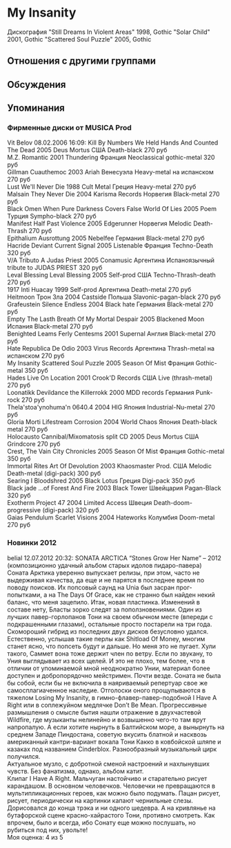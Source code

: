# My Insanity

Дискография
"Still Dreams In Violent Areas" 1998, Gothic
"Solar Child" 2001, Gothic
"Scattered Soul Puzzle" 2005, Gothic

## Отношения с другими группами


## Обсуждения


## Упоминания

### Фирменные диски от MUSICA Prod

Vit Belov 08.02.2006 16:09:
Kill By Numbers	We Held Hands And Counted The Dead	2005	Deus Mortus	США	Death-black	270 руб<BR>M.Z.	Romantic	2001	Thundering	Франция	Neoclassical gothic-metal	320 руб<BR>Gillman	Cuauthemoc	2003	Ariah	Венесуэла	Heavy-metal на испанском	270 руб<BR>Lust	We'll Never Die	1988	Cult Metal	Греция	Heavy-metal	270 руб<BR>Malsain	They Never Die	2004	Karisma Records	Норвегия	Black-metal	270 руб<BR>Black Omen	When Pure Darkness Covers False World Of Lies	2005	Poem	Турция	Sympho-black	270 руб<BR>Manifest	Half Past Violence	2005	Edgerunner	Норвегия	Melodic Death-Thrash	270 руб<BR>Epithalium	Ausrottung	2005	Nebelfee 	Германия	Black-metal	270 руб<BR>Hacride	Deviant Current Signal	2005	Listenable	Франция	Techno-Death	320 руб<BR>V/A	Tributo A Judas Priest	2005	Conamusic	Аргентина	Испаноязычный tribute to JUDAS PRIEST	320 руб<BR>Leval Blessing	Leval Blessing	2005	Self-prod	США	Techno-Thrash-death	270 руб<BR>1917	Inti Huacay	1999	Self-prod	Аргентина	Death-metal	270 руб<BR>Heitmoon	Трон Зла	2004	Castside	Польша	Slavonic-pagan-black	270 руб<BR>Grafeustein	Silence Endless	2004	Black hate	Германия	Black-metal	270 руб<BR>Empty	The Lasth Breath Of My Mortal Despair	2005	Blackened Moon	Испания	Black-metal	270 руб<BR>Benighted Leams	Ferly Centesms	2001	Supernal	Англия	Black-metal	270 руб<BR>Hate  	Republica De Odio	2003	Virus Records	Аргентина	Thrash-metal на испанском	270 руб<BR>My Insanity	Scattered Soul Puzzle	2005	Season Of Mist	Франция	Gothic-metal	350 руб<BR>Hades	Live On Location	2001	Crook'D Records	США	Live (thrash-metal)	270 руб<BR>Loonatikk	Devildance the Killerrokk	2000	MDD records	Германия	Punk-rock	270 руб<BR>Thela'stoa'ynohuma'n	0640.4	2004	HIG	Япония	Industrial-Nu-metal	270 руб<BR>Gloria Morti	Lifestream Corrosion	2004	World Chaos	Япония	Death-black metal	270 руб<BR>Holocausto Cannibal/Mixomatosis	split CD	2005	Deus Mortus	США	Grindcore	270 руб<BR>Crest, The	Vain City Chronicles	2005	Season Of Mist	Франция	Gothic-metal	350 руб<BR>Immortal Rites	Art Of Devolution	2003	Khaosmaster Prod.	США	Melodic Death-metal (digi-pack)	300 руб<BR>Searing I	Bloodshred	2005	Black Lotus	Греция	Digi-pack	350 руб<BR>Black jade	…of Forest And Fire	2003	Black Tower	Швейцария	Pagan-Black	320 руб<BR>Exotherm	Project 47	2004	Limited Access	Швеция	Death-doom-progressive (digi-pack)	320 руб<BR>Gaias Pendulum	Scarlet Visions	2004	Hateworks	Колумбия	Doom-metal	270 руб<BR>

### Новинки 2012

belial 12.07.2012 20:32:
SONATA ARCTICA “Stones Grow Her Name” – 2012 (композиционно удачный альбом старых идолов пидаро-павера)<BR>Соната Арктика уверенно выпускает релизы, при этом, часто не выдерживая качества, да еще и не парятся в последнее время по поводу поисков. Их попсовый саунд на Unia был засран прог-попытками, а на The Days Of Grace, как не странно был найден некий баланс, что меня зацепило. Итак, новая пластинка. Изменений в составе нету, Бласты зорко следят за поползновениями. Один из лучших павер-горлопанов Тони на своем обычном месте (впереди с подкрашенными глазами), остальные просто постарели на три года. <BR>Скомороший гибрид из последних двух дисков безусловно удался. Естественно,  услышав такие перлы как Shitload Of Money, многим станет ясно, что попсеть будут и дальше. Но меня это не пугает. Хули такого, Саммет вона тоже держит член по ветру. Если по звукану, то Уния выглядывает из всех щелей. И это не плохо, тем более, что в отличии от упоминаемой мной неоднократно Унии, материал более доступен и добропорядочно мейстримен. Почти везде. Соната не была бы собой, если бы не включила в наяриваемый репертуар свое же самосплагиаченное наследие. Отголоски оного прощупываются в тяжелом Losing My Insanity, в гимно-флавер-павер-подобной I Have A Right или в соплежуйном медлячке Don’t Be Mean. Прогрессивные размышления о смысле бытия нашли отражение в двухчастевой Wildfire, где музыканты нелинейно и возвышенно чего-то там врут напропалую. А если хотите нырнуть в Балтийском море, а вынырнуть на среднем Западе Пиндостана, советую вкусить блатной и насквозь американный кантри-вариант вокала Тони Какко в ковбойской шляпе и казаках под названием Cinderblox. Разнообразный музыкальный цирк получился. <BR>Актуальное музло, с добротной сменой настроений и нахлынувших чувств. Без фанатизма, однако, альбом катит. <BR>Клипаг I Have A Right. Мальчуган настойчиво и старательно рисует карандашом. В основном человечков. Человечки не превращаются в мультипликационных героев, как можно было подумать. Пацан рисует, рисует, периодически на картинки капают чернильные слезы. Дорисовался до конца трэка и ни одного шедевра. А на кривлянье на бутафорской сцене красно-хайрастого Тони, противно смотреть. Как впрочем, было и всегда, ибо Сонату еще можно послушать, но рубиться под них, увольте!<BR>Моя оценка: 4 из 5<BR>


